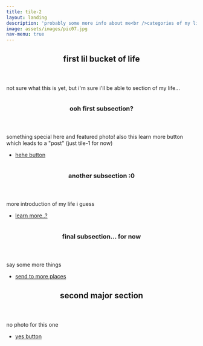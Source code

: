 ```yaml
---
title: tile-2
layout: landing
description: 'probably some more info about me<br />categories of my life..?'
image: assets/images/pic07.jpg
nav-menu: true
---
```


<!-- Main -->
<div id="main">

<!-- One -->
<section id="one">
  <div class="inner">
    <header class="major">
      <h2>first lil bucket of life</h2>
    </header>
    <p>not sure what this is yet, but i'm sure i'll be able to section of my life...</p>
  </div>
</section>

<!-- Two -->
<section id="two" class="spotlights">
  <section>
    <a href="generic.html" class="image">
      <img src="{% link assets/images/pic08.jpg %}" alt="" data-position="center center" />
    </a>
    <div class="content">
      <div class="inner">
        <header class="major">
          <h3>ooh first subsection?</h3>
        </header>
        <p>something special here and featured photo! also this learn more button which leads to a "post" (just tile-1 for now)</p>
        <ul class="actions">
          <li><a href="generic.html" class="button">hehe button</a></li>
        </ul>
      </div>
    </div>
  </section>
  <section>
    <a href="generic.html" class="image">
      <img src="{% link assets/images/pic09.jpg %}" alt="" data-position="top center" />
    </a>
    <div class="content">
      <div class="inner">
        <header class="major">
          <h3>another subsection :0</h3>
        </header>
        <p>more introduction of my life i guess</p>
        <ul class="actions">
          <li><a href="generic.html" class="button">learn more..?</a></li>
        </ul>
      </div>
    </div>
  </section>
  <section>
    <a href="generic.html" class="image">
      <img src="{% link assets/images/pic10.jpg %}" alt="" data-position="25% 25%" />
    </a>
    <div class="content">
      <div class="inner">
        <header class="major">
          <h3>final subsection... for now</h3>
        </header>
        <p>say some more things</p>
        <ul class="actions">
          <li><a href="generic.html" class="button">send to more places</a></li>
        </ul>
      </div>
    </div>
  </section>
</section>

<!-- Three -->
<section id="three">
  <div class="inner">
    <header class="major">
      <h2>second major section</h2>
    </header>
    <p>no photo for this one</p>
    <ul class="actions">
      <li><a href="generic.html" class="button next">yes button</a></li>
    </ul>
  </div>
</section>

</div>
